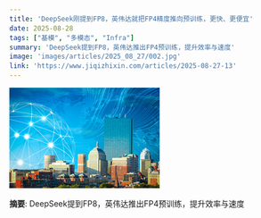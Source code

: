 ```yaml
---
title: 'DeepSeek刚提到FP8，英伟达就把FP4精度推向预训练，更快、更便宜'
date: 2025-08-28
tags: ["基模", "多模态", "Infra"]
summary: 'DeepSeek提到FP8，英伟达推出FP4预训练，提升效率与速度'
image: 'images/articles/2025_08_27/002.jpg'
link: 'https://www.jiqizhixin.com/articles/2025-08-27-13'
---
```

![DeepSeek刚提到FP8，英伟达就把FP4精度推向预训练，更快、更便宜](images/articles/2025_08_27/002.jpg)

**摘要**: DeepSeek提到FP8，英伟达推出FP4预训练，提升效率与速度
